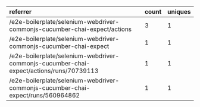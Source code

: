 | referrer                                                                                | count | uniques |
| :-------------------------------------------------------------------------------------- | :---- | :------ |
| /e2e-boilerplate/selenium-webdriver-commonjs-cucumber-chai-expect/actions               | 3     | 1       |
| /e2e-boilerplate/selenium-webdriver-commonjs-cucumber-chai-expect                       | 1     | 1       |
| /e2e-boilerplate/selenium-webdriver-commonjs-cucumber-chai-expect/actions/runs/70739113 | 1     | 1       |
| /e2e-boilerplate/selenium-webdriver-commonjs-cucumber-chai-expect/runs/560964862        | 1     | 1       |